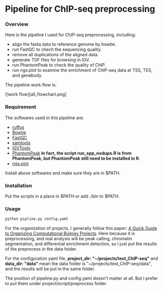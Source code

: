 # Pipeline for ChIP-seq preprocessing

### Overview

Here is the pipeline I used for ChIP-seq preprocessing, including:

* align the fastq data to reference genome by bowtie.
* run FastQC to chech the sequencing quality.
* remove all duplications of the aligned data.
* generate TDF files for browsing in IGV.
* run PhantomPeak to check the quality of ChIP.
* run ngs.plot to examine the enrichment of ChIP-seq data at TSS, TES, and genebody.

The pipeline work flow is:

![work flow][all_flowchart.png]

### Requirement

The softwares used in this pipeline are:

* [ruffus](https://code.google.com/p/ruffus/)
* [Bowtie](http://bowtie-bio.sourceforge.net/index.shtml)
* [FastQC](http://www.bioinformatics.babraham.ac.uk/projects/fastqc/)
* [samtools](http://samtools.sourceforge.net/)
* [IGVTools](http://www.broadinstitute.org/igv/igvtools)
* [PhantomPeak](http://code.google.com/p/phantompeakqualtools/) __In fact, the script **run_spp_nodups.R** is from PhantomPeak, but PhantomPeak still need to be installed in R.__
* [ngs.plot](https://code.google.com/p/ngsplot/)

Install above softwares and make sure they are in $PATH.

### Installation

Put the scripts in a place in $PATH or add ./bin to $PATH.

### Usage

```bash
python pipline.py config.yaml
```

For the organization of projects, I generally follow this paper: [A Quick Guide to Organizing Computational Biology Projects](http://www.ploscompbiol.org/article/info%3Adoi%2F10.1371%2Fjournal.pcbi.1000424). Here because it is preprocessing, and real analysis will be peak calling, chromatin segmentation, and differential enrichment detection, so I just put the results of the preprocess in the data folder.

For the configuration yaml file, __project_dir: "~/projects/test_ChIP-seq"__ and __data_dir: "data"__ mean the data folder is "~/projects/test_ChIP-seq/data", and the results will be put in the same folder.

The position of pipeline.py and config.yaml doesn't matter at all. But I prefer to put them under project/script/preprocess folder.